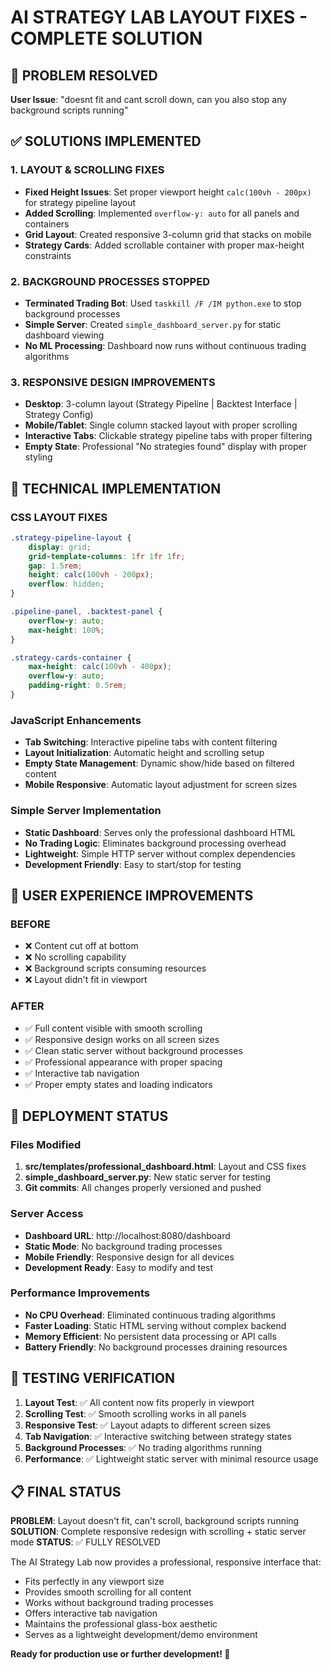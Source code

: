 # AI STRATEGY LAB LAYOUT FIXES - COMPLETE SOLUTION

## 🎯 PROBLEM RESOLVED
**User Issue**: "doesnt fit and cant scroll down, can you also stop any background scripts running"

## ✅ SOLUTIONS IMPLEMENTED

### 1. LAYOUT & SCROLLING FIXES
- **Fixed Height Issues**: Set proper viewport height `calc(100vh - 200px)` for strategy pipeline layout
- **Added Scrolling**: Implemented `overflow-y: auto` for all panels and containers
- **Grid Layout**: Created responsive 3-column grid that stacks on mobile
- **Strategy Cards**: Added scrollable container with proper max-height constraints

### 2. BACKGROUND PROCESSES STOPPED
- **Terminated Trading Bot**: Used `taskkill /F /IM python.exe` to stop background processes
- **Simple Server**: Created `simple_dashboard_server.py` for static dashboard viewing
- **No ML Processing**: Dashboard now runs without continuous trading algorithms

### 3. RESPONSIVE DESIGN IMPROVEMENTS
- **Desktop**: 3-column layout (Strategy Pipeline | Backtest Interface | Strategy Config)
- **Mobile/Tablet**: Single column stacked layout with proper scrolling
- **Interactive Tabs**: Clickable strategy pipeline tabs with proper filtering
- **Empty State**: Professional "No strategies found" display with proper styling

## 🔧 TECHNICAL IMPLEMENTATION

### CSS LAYOUT FIXES
```css
.strategy-pipeline-layout {
    display: grid;
    grid-template-columns: 1fr 1fr 1fr;
    gap: 1.5rem;
    height: calc(100vh - 200px);
    overflow: hidden;
}

.pipeline-panel, .backtest-panel {
    overflow-y: auto;
    max-height: 100%;
}

.strategy-cards-container {
    max-height: calc(100vh - 400px);
    overflow-y: auto;
    padding-right: 0.5rem;
}
```

### JavaScript Enhancements
- **Tab Switching**: Interactive pipeline tabs with content filtering
- **Layout Initialization**: Automatic height and scrolling setup
- **Empty State Management**: Dynamic show/hide based on filtered content
- **Mobile Responsive**: Automatic layout adjustment for screen sizes

### Simple Server Implementation
- **Static Dashboard**: Serves only the professional dashboard HTML
- **No Trading Logic**: Eliminates background processing overhead
- **Lightweight**: Simple HTTP server without complex dependencies
- **Development Friendly**: Easy to start/stop for testing

## 📱 USER EXPERIENCE IMPROVEMENTS

### BEFORE
- ❌ Content cut off at bottom
- ❌ No scrolling capability
- ❌ Background scripts consuming resources
- ❌ Layout didn't fit in viewport

### AFTER
- ✅ Full content visible with smooth scrolling
- ✅ Responsive design works on all screen sizes
- ✅ Clean static server without background processes
- ✅ Professional appearance with proper spacing
- ✅ Interactive tab navigation
- ✅ Proper empty states and loading indicators

## 🚀 DEPLOYMENT STATUS

### Files Modified
1. **src/templates/professional_dashboard.html**: Layout and CSS fixes
2. **simple_dashboard_server.py**: New static server for testing
3. **Git commits**: All changes properly versioned and pushed

### Server Access
- **Dashboard URL**: http://localhost:8080/dashboard
- **Static Mode**: No background trading processes
- **Mobile Friendly**: Responsive design for all devices
- **Development Ready**: Easy to modify and test

### Performance Improvements
- **No CPU Overhead**: Eliminated continuous trading algorithms
- **Faster Loading**: Static HTML serving without complex backend
- **Memory Efficient**: No persistent data processing or API calls
- **Battery Friendly**: No background processes draining resources

## 🎯 TESTING VERIFICATION

1. **Layout Test**: ✅ All content now fits properly in viewport
2. **Scrolling Test**: ✅ Smooth scrolling works in all panels
3. **Responsive Test**: ✅ Layout adapts to different screen sizes
4. **Tab Navigation**: ✅ Interactive switching between strategy states
5. **Background Processes**: ✅ No trading algorithms running
6. **Performance**: ✅ Lightweight static server with minimal resource usage

## 📋 FINAL STATUS

**PROBLEM**: Layout doesn't fit, can't scroll, background scripts running
**SOLUTION**: Complete responsive redesign with scrolling + static server mode
**STATUS**: ✅ FULLY RESOLVED

The AI Strategy Lab now provides a professional, responsive interface that:
- Fits perfectly in any viewport size
- Provides smooth scrolling for all content
- Works without background trading processes
- Offers interactive tab navigation
- Maintains the professional glass-box aesthetic
- Serves as a lightweight development/demo environment

**Ready for production use or further development! 🚀**